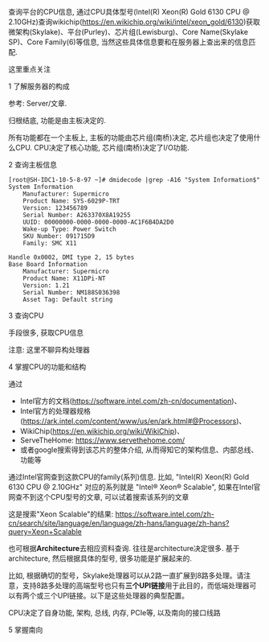 
查询平台的CPU信息, 通过CPU具体型号(Intel(R) Xeon(R) Gold 6130 CPU @ 2.10GHz)查询wikichip(https://en.wikichip.org/wiki/intel/xeon_gold/6130)获取微架构(Skylake)、平台(Purley)、芯片组(Lewisburg)、Core Name(Skylake SP)、Core Family(6)等信息, 当然这些具体信息要和在服务器上查出来的信息匹配.

这里重点关注

1 了解服务器的构成

参考: Server/文章. 

归根结底, 功能是由主板决定的.

所有功能都在一个主板上, 主板的功能由芯片组(南桥)决定, 芯片组也决定了使用什么CPU. CPU决定了核心功能, 芯片组(南桥)决定了I/O功能.

2 查询主板信息

```
[root@SH-IDC1-10-5-8-97 ~]# dmidecode |grep -A16 "System Information$"
System Information
	Manufacturer: Supermicro
	Product Name: SYS-6029P-TRT
	Version: 123456789
	Serial Number: A263370X8A19255
	UUID: 00000000-0000-0000-0000-AC1F6B4DA2D0
	Wake-up Type: Power Switch
	SKU Number: 091715D9
	Family: SMC X11

Handle 0x0002, DMI type 2, 15 bytes
Base Board Information
	Manufacturer: Supermicro
	Product Name: X11DPi-NT
	Version: 1.21
	Serial Number: NM188S036398
	Asset Tag: Default string
```

3 查询CPU

手段很多, 获取CPU信息

注意: 这里不聊异构处理器

4 掌握CPU的功能和结构

通过

- Intel官方的文档(https://software.intel.com/zh-cn/documentation)、
- Intel官方的处理器规格(https://ark.intel.com/content/www/us/en/ark.html#@Processors)、
- WikiChip(https://en.wikichip.org/wiki/WikiChip)、
- ServeTheHome: https://www.servethehome.com/
- 或者google搜索得到该芯片的整体介绍, 从而得知它的架构信息、内部总线、功能等

通过Intel官网查到这款CPU的family(系列)信息. 比如, "Intel(R) Xeon(R) Gold 6130 CPU @ 2.10GHz" 对应的系列就是 "Intel® Xeon® Scalable", 如果在Intel官网查不到这个CPU型号的文章, 可以试着搜索该系列的文章

这是搜索"Xeon Scalable"的结果: https://software.intel.com/zh-cn/search/site/language/en/language/zh-hans/language/zh-hans?query=Xeon+Scalable

也可根据**Architecture**去相应资料查询. 往往是architecture决定很多. 基于architecture, 然后根据具体的型号, 很多功能是扩展起来的. 

比如, 根据确切的型号，Skylake处理器可以从2路一直扩展到8路多处理。请注意，支持8路多处理的高端型号也只有**三个UPI链接**用于此目的，而低端处理器可以有两个或三个UPI链接。以下是这些处理器的典型配置。

CPU决定了自身功能, 架构, 总线, 内存, PCIe等, 以及南向的接口线路



5 掌握南向





